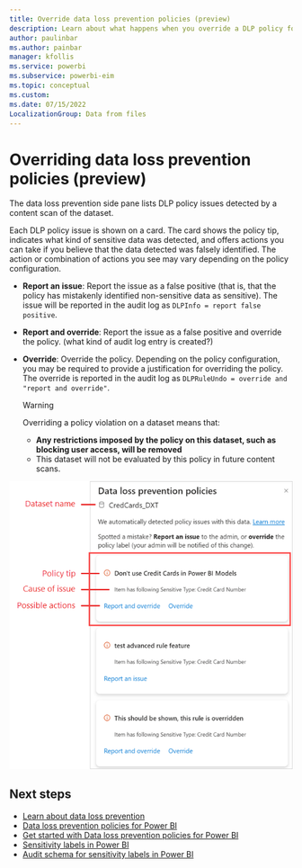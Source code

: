 ```yaml
---
title: Override data loss prevention policies (preview)
description: Learn about what happens when you override a DLP policy for Power BI.
author: paulinbar
ms.author: painbar
manager: kfollis
ms.service: powerbi
ms.subservice: powerbi-eim
ms.topic: conceptual
ms.custom:
ms.date: 07/15/2022
LocalizationGroup: Data from files
---
```


# Overriding data loss prevention policies (preview)

The data loss prevention side pane lists DLP policy issues detected by a content scan of the dataset.

Each DLP policy issue is shown on a card. The card shows the policy tip, indicates what kind of sensitive data was detected, and offers actions you can take if you believe that the data detected was falsely identified. The action or combination of actions you see may vary depending on the policy configuration.

* **Report an issue**: Report the issue as a false positive (that is, that the policy has mistakenly identified non-sensitive data as sensitive). The issue will be reported in the audit log as `DLPInfo = report false positive`.
* **Report and override**: Report the issue as a false positive and override the policy. (what kind of audit log entry is created?)
* **Override**: Override the policy. Depending on the policy configuration, you may be required to provide a justification for overriding the policy. The override is reported in the audit log as `DLPRuleUndo = override and "report and override"`.

    >[!WARNING]
    > Overriding a policy violation on a dataset means that:
    > * **Any restrictions imposed by the policy on this dataset, such as blocking user access, will be removed**
    > * This dataset will not be evaluated by this policy in future content scans.

![Screenshot of D L P policies sidepane](./media/service-security-dlp-policies-for-power-b-override/power-bi-dlp-override-pane.png)

## Next steps

* [Learn about data loss prevention](/microsoft-365/compliance/dlp-learn-about-dlp)
* [Data loss prevention policies for Power BI](./service-security-dlp-policies-for-power-bi.md)
* [Get started with Data loss prevention policies for Power BI](/microsoft-365/compliance/dlp-powerbi-get-started)
* [Sensitivity labels in Power BI](service-security-sensitivity-label-overview.md)
* [Audit schema for sensitivity labels in Power BI](service-security-sensitivity-label-audit-schema.md)
